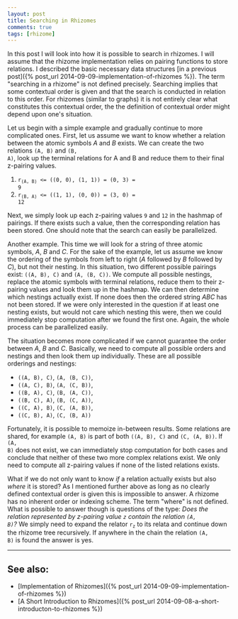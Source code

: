 ```yaml
---
layout: post
title: Searching in Rhizomes
comments: true
tags: [rhizome]
---
```

In this post I will look into how it is possible to search in rhizomes. I will assume that the rhizome implementation relies on pairing functions to store relations. I described the basic necessary data structures [in a previous post]({% post_url 2014-09-09-implementation-of-rhizomes %}). The term "searching in a rhizome" is not defined precisely. Searching implies that some contextual order is given and that the search is conducted in relation to this order. For rhizomes (similar to graphs) it is not entirely clear what constitutes this contextual order, the the definition of contextual order might depend upon one's situation.<span class="more"></span>

Let us begin with a simple example and gradually continue to more complicated ones. First, let us assume we want to know whether a relation between the atomic symbols _A_ and _B_ exists. We can create the two relations <code>(A, B)</code> and <code>(B, A)</code>, look up the terminal relations for A and B and reduce them to their final z-pairing values.

1. <code>r<sub>(A, B)</sub> <= ((0, 0), (1, 1)) = (0, 3) = 9</code>
2. <code>r<sub>(B, A)</sub> <= ((1, 1), (0, 0)) = (3, 0) = 12</code>

Next, we simply look up each z-pairing values <code>9</code> and <code>12</code> in the hashmap of pairings. If there exists such a value, then the corresponding relation has been stored. One should note that the search can easily be parallelized.

Another example. This time we will look for a string of three atomic symbols, _A_, _B_ and _C_. For the sake of the example, let us assume we know the ordering of the symbols from left to right (_A_ followed by _B_ followed by _C_), but not their nesting. In this situation, two different possible pairings exist: <code>((A, B), C)</code> and <code>(A, (B, C))</code>. We compute all possible nestings, replace the atomic symbols with terminal relations, reduce them to their z-pairing values and look them up in the hashmap. We can then determine which nestings actually exist. If none does then the ordered string _ABC_ has not been stored. If we were only interested in the question if at least one nesting exists, but would not care which nesting this were, then we could immediately stop computation after we found the first one. Again, the whole process can be parallelized easily.

The situation becomes more complicated if we cannot guarantee the order between _A_, _B_ and _C_. Basically, we need to compute all possible orders and nestings and then look them up individually. These are all possible orderings and nestings:

* <code>((A, B), C)</code>, <code>(A, (B, C))</code>,
* <code>((A, C), B)</code>, <code>(A, (C, B))</code>,
* <code>((B, A), C)</code>, <code>(B, (A, C))</code>,
* <code>((B, C), A)</code>, <code>(B, (C, A))</code>,
* <code>((C, A), B)</code>, <code>(C, (A, B))</code>,
* <code>((C, B), A)</code>, <code>(C, (B, A))</code>

Fortunately, it is possible to memoize in-between results. Some relations are shared, for example <code>(A, B)</code> is part of both <code>((A, B), C)</code> and <code>(C, (A, B))</code>. If <code>(A, B)</code> does not exist, we can immediately stop computation for both cases and conclude that neither of these two more complex relations exist. We only need to compute all z-pairing values if none of the listed relations exists.

What if we do not only want to know _if_ a relation actually exists but also _where_ it is stored? As I mentioned further above as long as no clearly defined contextual order is given this is impossible to answer. A rhizome has no inherent order or indexing scheme. The term "where" is not defined. What is possible to answer though is questions of the type: _Does the relation represented by z-pairing value <code>z</code> contain the relation <code>(A, B)</code>?_ We simply need to expand the relator <code>r<sub>z</sub></code> to its relata and continue down the rhizome tree recursively. If anywhere in the chain the relation <code>(A, B)</code> is found the answer is yes.

----
## See also:

* [Implementation of Rhizomes]({% post_url 2014-09-09-implementation-of-rhizomes %})
* [A Short Introduction to Rhizomes]({% post_url 2014-09-08-a-short-introducton-to-rhizomes %})